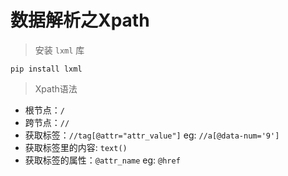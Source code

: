 # 数据解析之Xpath

> 安装 `lxml` 库

`pip install lxml`

> Xpath语法

- 根节点：`/`
- 跨节点：`//`
- 获取标签：`//tag[@attr="attr_value"]` eg: `//a[@data-num='9']`
- 获取标签里的内容: `text()`
- 获取标签的属性：`@attr_name` eg: `@href`

